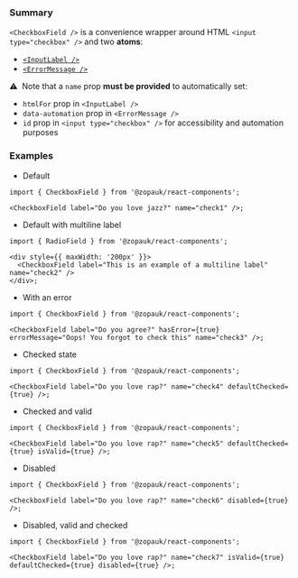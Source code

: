 ### Summary

`<CheckboxField />` is a convenience wrapper around HTML `<input type="checkbox" />` and two **atoms**:

- [`<InputLabel />`](/#/Components/Atoms/InputLabel)
- [`<ErrorMessage />`](/#/Components/Atoms/ErrorMessage)

⚠️ &nbsp;Note that a `name` prop **must be provided** to automatically set:

- `htmlFor` prop in `<InputLabel />`
- `data-automation` prop in `<ErrorMessage />`
- `id` prop in `<input type="checkbox" />` for accessibility and automation purposes

### Examples

- Default

```tsx
import { CheckboxField } from '@zopauk/react-components';

<CheckboxField label="Do you love jazz?" name="check1" />;
```

- Default with multiline label

```tsx
import { RadioField } from '@zopauk/react-components';

<div style={{ maxWidth: '200px' }}>
  <CheckboxField label="This is an example of a multiline label" name="check2" />
</div>;
```

- With an error

```tsx
import { CheckboxField } from '@zopauk/react-components';

<CheckboxField label="Do you agree?" hasError={true} errorMessage="Oops! You forgot to check this" name="check3" />;
```

- Checked state

```tsx
import { CheckboxField } from '@zopauk/react-components';

<CheckboxField label="Do you love rap?" name="check4" defaultChecked={true} />;
```

- Checked and valid

```tsx
import { CheckboxField } from '@zopauk/react-components';

<CheckboxField label="Do you love rap?" name="check5" defaultChecked={true} isValid={true} />;
```

- Disabled

```tsx
import { CheckboxField } from '@zopauk/react-components';

<CheckboxField label="Do you love rap?" name="check6" disabled={true} />;
```

- Disabled, valid and checked

```tsx
import { CheckboxField } from '@zopauk/react-components';

<CheckboxField label="Do you love rap?" name="check7" isValid={true} defaultChecked={true} disabled={true} />;
```

